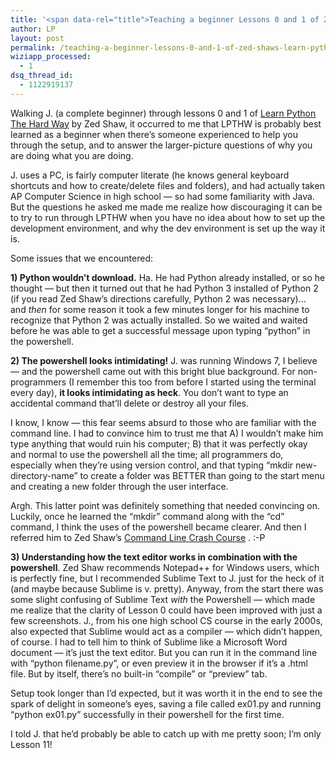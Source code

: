 ```yaml
---
title: '<span data-rel="title">Teaching a beginner Lessons 0 and 1 of Zed Shaw&#8217;s Learn Python The Hard Way</span>'
author: LP
layout: post
permalink: /teaching-a-beginner-lessons-0-and-1-of-zed-shaws-learn-python-the-hard-way/
wiziapp_processed:
  - 1
dsq_thread_id:
  - 1122919137
---
```


<p>
  Walking J. (a complete beginner) through lessons 0 and 1 of <a href="http://learnpythonthehardway.org/book/">Learn Python The Hard Way</a> by Zed Shaw, it occurred to me that LPTHW is probably best learned as a beginner when there&#8217;s someone experienced to help you through the setup, and to answer the larger-picture questions of why you are doing what you are doing.
</p>

<p>
  J. uses a PC, is fairly computer literate (he knows general keyboard shortcuts and how to create/delete files and folders), and had actually taken AP Computer Science in high school &#8212; so had some familiarity with Java. But the questions he asked me made me realize how discouraging it can be to try to run through LPTHW when you have no idea about how to set up the development environment, and why the dev environment is set up the way it is.
</p>

<p>
  Some issues that we encountered:
</p>

<p>
  <strong>1) Python wouldn&#8217;t download.</strong> Ha. He had Python already installed, or so he thought &#8212; but then it turned out that he had Python 3 installed of Python 2 (if you read Zed Shaw&#8217;s directions carefully, Python 2 was necessary)&#8230; and <em>then </em>for some reason it took a few minutes longer for his machine to recognize that Python 2 was actually installed. So we waited and waited before he was able to get a successful message upon typing &#8220;python&#8221; in the powershell.
</p>

<p>
  <strong>2) The powershell looks intimidating!</strong> J. was running Windows 7, I believe &#8212; and the powershell came out with this bright blue background. For non-programmers (I remember this too from before I started using the terminal every day), <strong>it looks intimidating as heck</strong>. You don&#8217;t want to type an accidental command that&#8217;ll delete or destroy all your files.
</p>

<p>
  I know, I know &#8212; this fear seems absurd to those who are familiar with the command line. I had to convince him to trust me that A) I wouldn&#8217;t make him type anything that would ruin his computer; B) that it was perfectly okay and normal to use the powershell all the time; all programmers do, especially when they&#8217;re using version control, and that typing &#8220;mkdir new-directory-name&#8221; to create a folder was BETTER than going to the start menu and creating a new folder through the user interface.
</p>

<p>
  Argh. This latter point was definitely something that needed convincing on. Luckily, once he learned the &#8220;mkdir&#8221; command along with the &#8220;cd&#8221; command, I think the uses of the powershell became clearer. And then I referred him to Zed Shaw&#8217;s <a href="http://cli.learncodethehardway.org/book/" target="_blank">Command Line Crash Course</a> . :-P
</p>

<p>
  <strong>3) Understanding how the text editor works in combination with the powershell</strong>. Zed Shaw recommends Notepad++ for Windows users, which is perfectly fine, but I recommended Sublime Text to J. just for the heck of it (and maybe because Sublime is v. pretty). Anyway, from the start there was some slight confusing of Sublime Text <em>with</em> the Powershell &#8212; which made me realize that the clarity of Lesson 0 could have been improved with just a few screenshots. J., from his one high school CS course in the early 2000s, also expected that Sublime would act as a compiler &#8212; which didn&#8217;t happen, of course. I had to tell him to think of Sublime like a Microsoft Word document &#8212; it&#8217;s just the text editor. But you can run it in the command line with &#8220;python filename.py&#8221;, or even preview it in the browser if it&#8217;s a .html file. But by itself, there&#8217;s no built-in &#8220;compile&#8221; or &#8220;preview&#8221; tab.
</p>

<p>
  Setup took longer than I&#8217;d expected, but it was worth it in the end to see the spark of delight in someone&#8217;s eyes, saving a file called ex01.py and running &#8220;python ex01.py&#8221; successfully in their powershell for the first time.
</p>

<p>
  I told J. that he&#8217;d probably be able to catch up with me pretty soon; I&#8217;m only Lesson 11!
</p>

<p>
  &nbsp;
</p>

<p>
  &nbsp;
</p>